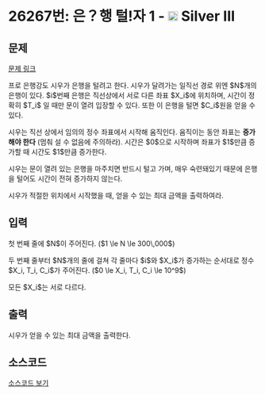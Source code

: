 # 26267번: 은？행 털!자 1 - <img src="https://static.solved.ac/tier_small/8.svg" style="height:20px" /> Silver III

<!-- performance -->

<!-- 문제 제출 후 깃허브에 푸시를 했을 때 제출한 코드의 성능이 입력될 공간입니다.-->

<!-- end -->

## 문제

[문제 링크](https://boj.kr/26267)


<p>프로 은행강도 시우가 은행을 털려고 한다. 시우가 달려가는 일직선 경로 위엔 $N$개의 은행이 있다. $i$번째 은행은 직선상에서 서로 다른 좌표 $X_i$에 위치하며, 시간이 정확히 $T_i$ 일 때만 문이 열려 입장할 수 있다. 또한 이 은행을 털면 $C_i$원을 얻을 수 있다.</p>

<p>시우는 직선 상에서 임의의 정수 좌표에서 시작해 움직인다. 움직이는 동안 좌표는 <strong>증가해야 한다</strong> (멈춰 설 수 없음에 주의하라). 시간은 $0$으로 시작하며 좌표가 $1$만큼 증가할 때 시간도 $1$만큼 증가한다.</p>

<p>시우는 문이 열려 있는 은행을 마주치면 반드시 털고 가며, 매우 숙련돼있기 때문에 은행을 털어도 시간이 전혀 증가하지 않는다.</p>

<p>시우가 적절한 위치에서 시작했을 때, 얻을 수 있는 최대 금액을 출력하여라.</p>



## 입력


<p>첫 번째 줄에 $N$이 주어진다. ($1 \le N \le 300\,000$)</p>

<p>두 번째 줄부터 $N$개의 줄에 걸쳐 각 줄마다 $i$와 $X_i$가 증가하는 순서대로 정수 $X_i, T_i, C_i$가 주어진다. ($0 \le X_i, T_i, C_i \le 10^9$)</p>

<p>모든 $X_i$는 서로 다르다.</p>



## 출력


<p>시우가 얻을 수 있는 최대 금액을 출력한다.</p>



## 소스코드

[소스코드 보기](은？행%20털!자%201.cpp)